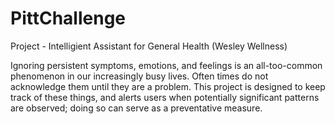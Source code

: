 # PittChallenge
Project - Intelligient Assistant for General Health (Wesley Wellness)

Ignoring persistent symptoms, emotions, and feelings is an all-too-common 
phenomenon in our increasingly busy lives. Often times do not acknowledge
them until they are a problem. This project is designed to keep
track of these things, and alerts users when potentially significant 
patterns are observed; doing so can serve as a preventative measure.
